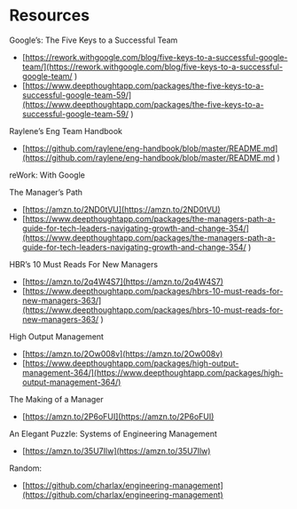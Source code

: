 # Resources

Google’s: The Five Keys to a Successful Team

* [https://rework.withgoogle.com/blog/five-keys-to-a-successful-google-team/](https://rework.withgoogle.com/blog/five-keys-to-a-successful-google-team/
  )
* [https://www.deepthoughtapp.com/packages/the-five-keys-to-a-successful-google-team-59/](https://www.deepthoughtapp.com/packages/the-five-keys-to-a-successful-google-team-59/
  )

Raylene’s Eng Team Handbook

* [https://github.com/raylene/eng-handbook/blob/master/README.md](https://github.com/raylene/eng-handbook/blob/master/README.md
  )

reWork: With Google

The Manager’s Path

* [https://amzn.to/2ND0tVU](https://amzn.to/2ND0tVU)
* [https://www.deepthoughtapp.com/packages/the-managers-path-a-guide-for-tech-leaders-navigating-growth-and-change-354/](https://www.deepthoughtapp.com/packages/the-managers-path-a-guide-for-tech-leaders-navigating-growth-and-change-354/
  )

HBR’s 10 Must Reads For New Managers

* [https://amzn.to/2q4W4S7](https://amzn.to/2q4W4S7)
* [https://www.deepthoughtapp.com/packages/hbrs-10-must-reads-for-new-managers-363/](https://www.deepthoughtapp.com/packages/hbrs-10-must-reads-for-new-managers-363/
  )

High Output Management

* [https://amzn.to/2Ow008v](https://amzn.to/2Ow008v)
* [https://www.deepthoughtapp.com/packages/high-output-management-364/](https://www.deepthoughtapp.com/packages/high-output-management-364/)

The Making of a Manager

* [https://amzn.to/2P6oFUI](https://amzn.to/2P6oFUI)

An Elegant Puzzle: Systems of Engineering Management

* [https://amzn.to/35U7Ilw](https://amzn.to/35U7Ilw)

Random:

* [https://github.com/charlax/engineering-management](https://github.com/charlax/engineering-management)

